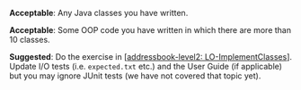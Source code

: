 <panel type="danger" header="`W4.4a` Can implement classes :star:" expanded no-close>
  <include src="../../book/oopImplementation/classes/unit-inElsewhere-asFlat.md" boilerplate />
  <panel header="{{glyphicon_folder_close}} Evidence" expanded>

**Acceptable**: Any Java classes you have written.

  </panel>
</panel>


<!-- ==================================================================================================== -->

<panel type="danger" header="`W4.4b` Can implement associations :star:" expanded no-close>
  <include src="../../book/oopImplementation/associations/unit-inElsewhere-asFlat.md" boilerplate />
  <panel header="{{glyphicon_folder_close}} Evidence" expanded>

**Acceptable**: Some OOP code you have written in which there are more than 10 classes.

**Suggested**: Do the exercise in [[addressbook-level2: LO-ImplementClasses]({{module_org}}/addressbook-level2/blob/master/doc/LearningOutcomes.md#implement-a-class-lo-implementclass)]. Update I/O tests (i.e. `expected.txt` etc.) and the User Guide (if applicable) but you may ignore JUnit tests (we have not covered that topic yet).

<include src="submission.md" />

  </panel>
</panel>
